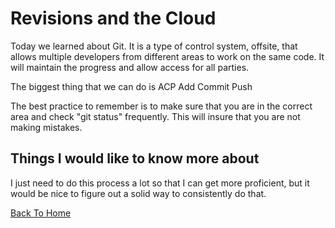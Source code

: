 # Revisions and the Cloud

Today we learned about Git. It is a type of control system, offsite, that allows multiple developers from different areas to work on the same code. It will maintain the progress and allow access for all parties.

The biggest thing that we can do is ACP
Add
Commit
Push

The best practice to remember is to make sure that you are in the correct area and check "git status" frequently. This will insure that you are not making mistakes.

## Things I would like to know more about

I just need to do this process a lot so that I can get more proficient, but it would be nice to figure out a solid way to consistently do that.

[Back To Home](../README.md)
